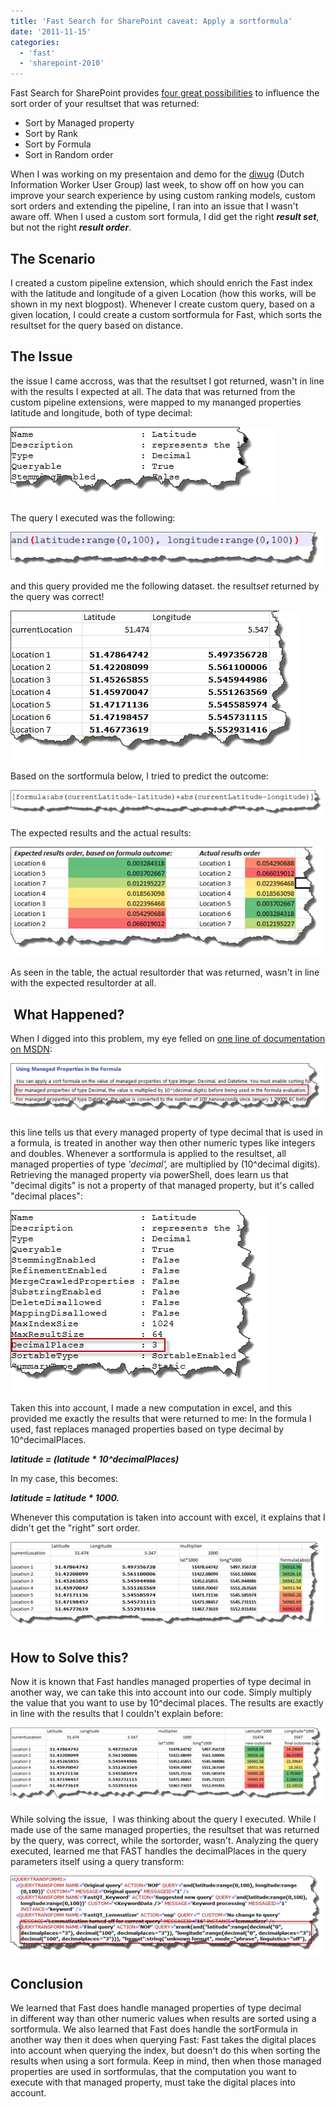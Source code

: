 ```yaml
---
title: 'Fast Search for SharePoint caveat: Apply a sortformula'
date: '2011-11-15'
categories:
  - 'fast'
  - 'sharepoint-2010'
---
```


Fast Search for SharePoint provides [four great possibilities](http://msdn.microsoft.com/en-us/library/ff394654.aspx 'ranking and sorting in Fast Search for SharePoint 2010') to influence the sort order of your resultset that was returned:

- Sort by Managed property
- Sort by Rank
- Sort by Formula
- Sort in Random order

When I was working on my presentaion and demo for the [diwug](http://www.diwug.nl/ 'Dutch Information Worker User Group') (Dutch Information Worker User Group) last week, to show off on how you can improve your search experience by using custom ranking models, custom sort orders and extending the pipeline, I ran into an issue that I wasn't aware off. When I used a custom sort formula, I did get the right **_result set_**, but not the right **_result order_**.

## The Scenario

I created a custom pipeline extension, which should enrich the Fast index with the latitude and longitude of a given Location (how this works, will be shown in my next blogpost). Whenever I create custom query, based on a given location, I could create a custom sortformula for Fast, which sorts the resultset for the query based on distance.

## The Issue

the issue I came accross, was that the resultset I got returned, wasn't in line with the results I expected at all. The data that was returned from the custom pipeline extensions, were mapped to my mananged properties latitude and longitude, both of type decimal:

![](images/img_528a637526a2a.png)

The query I executed was the following:

![](images/img_528a637fd49e8.png)

and this query provided me the following dataset. the result*set* returned by the query was correct!

![](images/img_528a638894cf9.png)

Based on the sortformula below, I tried to predict the outcome:

![](images/img_528a63924cd57.png)

The expected results and the actual results:

![](images/img_528a639b036c9.png)

As seen in the table, the actual resultorder that was returned, wasn't in line with the expected resultorder at all.

##  What Happened?

When I digged into this problem, my eye felled on [one line of documentation on MSDN](http://msdn.microsoft.com/en-us/library/ff394654.aspx 'custom ranking and sorting in Fast Search for SharePoint 2010'):

![](images/img_528a63aaa3c32.png)

this line tells us that every managed property of type decimal that is used in a formula, is treated in another way then other numeric types like integers and doubles. Whenever a sortformula is applied to the resultset, all managed properties of type *'decimal',* are multiplied by (10^decimal digits). Retrieving the managed property via powerShell, does learn us that "decimal digits" is not a property of that managed property, but it's called "decimal places":

![](images/img_528a63b7462cf.png)

Taken this into account, I made a new computation in excel, and this provided me exactly the results that were returned to me: In the formula I used, fast replaces managed properties based on type decimal by 10^decimalPlaces.

**_latitude = (latitude \* 10^decimalPlaces)_**

In my case, this becomes:

_**latitude = latitude \* 1000.**_

Whenever this computation is taken into account with excel, it explains that I didn't get the "right" sort order.

![](images/img_528a63c8dafb3.png)

## How to Solve this?

Now it is known that Fast handles managed properties of type decimal in another way, we can take this into account into our code. Simply multiply the value that you want to use by 10^decimal places. The results are exactly in line with the results that I couldn't explain before:

![](images/img_528a63d37fc4d.png)

While solving the issue,  I was thinking about the query I executed. While I made use of the same managed properties, the resultset that was returned by the query, was correct, while the sortorder, wasn't. Analyzing the query executed, learned me that FAST handles the decimalPlaces in the query parameters itself using a query transform:

![](images/img_528a63dce733f.png)

## Conclusion

We learned that Fast does handle managed properties of type decimal in different way than other numeric values when results are sorted using a sortformula. We also learned that Fast does handle the sortFormula in another way then it does when querying Fast: Fast takes the digital places into account when querying the index, but doesn't do this when sorting the results when using a sort formula. Keep in mind, then when those managed properties are used in sortformulas, that the computation you want to execute with that managed property, must take the digital places into account.
